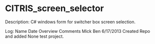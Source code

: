 CITRIS_screen_selector
======================

Description:
C# windows form for switcher box screen selection.

Log:
Name            Date      Overview                Comments
Mick Ben        6/17/2013 Created Repo and added  None
                          test project.

